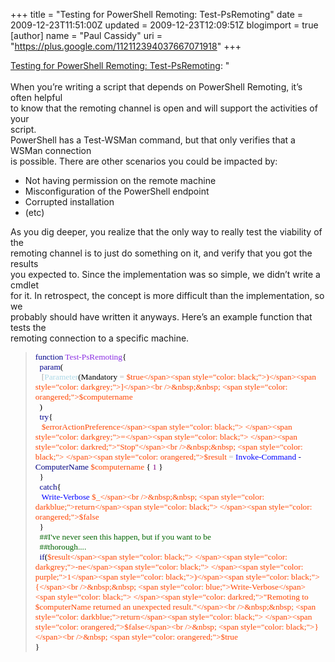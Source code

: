+++
title = "Testing for PowerShell Remoting: Test-PsRemoting"
date = 2009-12-23T11:51:00Z
updated = 2009-12-23T12:09:51Z
blogimport = true 
[author]
	name = "Paul Cassidy"
	uri = "https://plus.google.com/112112394037667071918"
+++

<a href="http://www.leeholmes.com/blog/TestingForPowerShellRemotingTestPsRemoting.aspx">Testing for PowerShell Remoting: Test-PsRemoting</a>: "<br /><br />When you’re writing a script that depends on PowerShell Remoting, it’s often helpful<br />to know that the remoting channel is open and will support the activities of your<br />script.<br />PowerShell has a Test-WSMan command, but that only verifies that a WSMan connection<br />is possible. There are other scenarios you could be impacted by:<br /><ul><li>Not having permission on the remote machine</li><li>Misconfiguration of the PowerShell endpoint</li><li>Corrupted installation</li><li>(etc)<br /></li></ul>As you dig deeper, you realize that the only way to really test the viability of the<br />remoting channel is to just do something on it, and verify that you got the results<br />you expected to. Since the implementation was so simple, we didn’t write a cmdlet<br />for it. In retrospect, the concept is more difficult than the implementation, so we<br />probably should have written it anyways. Here’s an example function that tests the<br />remoting connection to a specific machine.<br /><blockquote><span style="color: darkblue; font-family: consolas; font-size: 10pt;">function</span><span style="color: black; font-family: consolas; font-size: 10pt;"> </span><span style="color: blueviolet; font-family: consolas; font-size: 10pt;">Test-PsRemoting</span><span style="font-family: consolas; font-size: 10pt;"><span style="color: black;">{</span><br />&nbsp; <span style="color: darkblue;">param</span><span style="color: black;">(</span><br />&nbsp;&nbsp; <span style="color: darkgrey;">[</span><span style="color: lightblue;">Parameter</span><span style="color: black;">(Mandatory </span><span style="color: darkgrey;">=</span><span style="color: black;"> </span><span style="color: orangered;">$true</span><span style="color: black;">)</span><span style="color: darkgrey;">]</span><br />&nbsp;&nbsp; <span style="color: orangered;">$computername</span><br />&nbsp; <span style="color: black;">)</span><br />&nbsp; <span style="color: darkblue;">try</span><span style="color: black;">{</span><br />&nbsp;&nbsp; <span style="color: orangered;">$errorActionPreference</span><span style="color: black;"> </span><span style="color: darkgrey;">=</span><span style="color: black;"> </span><span style="color: darkred;">"Stop"</span><br />&nbsp;&nbsp; <span style="color: black;">        </span><span style="color: orangered;">$result</span><span style="color: black;"> </span><span style="color: darkgrey;">=</span><span style="color: black;"> </span><span style="color: blue;">Invoke-Command</span><span style="color: black;"> </span><span style="color: navy;">-ComputerName</span><span style="color: black;"> </span><span style="color: orangered;">$computername</span><span style="color: black;"> { </span><span style="color: purple;">1</span><span style="color: black;"> }</span><br />&nbsp; <span style="color: black;">}</span><br />&nbsp; <span style="color: darkblue;">catch</span><span style="color: black;">{</span><br />&nbsp;&nbsp; <span style="color: blue;">Write-Verbose</span><span style="color: black;"> </span><span style="color: orangered;">$_</span><br />&nbsp;&nbsp; <span style="color: darkblue;">return</span><span style="color: black;"> </span><span style="color: orangered;">$false</span><br />&nbsp; <span style="color: black;">}</span><br />&nbsp; <span style="color: darkgreen;">##I've never seen this happen, but if you want to be</span><br />&nbsp; <span style="color: darkgreen;">##thorough....</span><br />&nbsp; <span style="color: darkblue;">if</span><span style="color: black;">(</span><span style="color: orangered;">$result</span><span style="color: black;"> </span><span style="color: darkgrey;">-ne</span><span style="color: black;"> </span><span style="color: purple;">1</span><span style="color: black;">)</span><span style="color: black;">{</span><br />&nbsp;&nbsp; <span style="color: blue;">Write-Verbose</span><span style="color: black;"> </span><span style="color: darkred;">"Remoting to $computerName returned an unexpected result."</span><br />&nbsp;&nbsp; <span style="color: darkblue;">return</span><span style="color: black;"> </span><span style="color: orangered;">$false</span><br />&nbsp; <span style="color: black;">}</span><br />&nbsp; <span style="color: orangered;">$true</span><span style="color: black;">    </span><br /><span style="color: black;">}</span></span><br /></blockquote>

